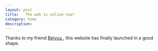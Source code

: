 ```yaml
---
layout: post
title:   The web is online now! 
category: home
description: 
---
```

Thanks to my friend <a href="https://twitter.com/beiyuu"> Beiyuu </a>, this website has finally launched in a good shape.

